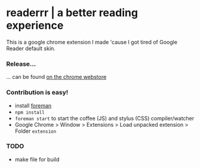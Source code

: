 # readerrr | a better reading experience
This is a google chrome extension I made 'cause I got tired of Google Reader default skin.

### Release&hellip;
&hellip; can be found [on the chrome webstore](https://chrome.google.com/webstore/detail/readerrr/dljhagpflpblckhpalcondhfnekglcgl)

### Contribution is easy!
- install [foreman](https://github.com/ddollar/foreman)
- `npm install`
- `foreman start` to start the coffee (JS) and stylus (CSS) compiler/watcher
- Google Chrome > Window > Extensions > Load unpacked extension > Folder `extension`

### TODO
- make file for build
